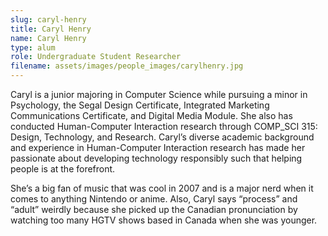 ```yaml
---
slug: caryl-henry
title: Caryl Henry
name: Caryl Henry
type: alum
role: Undergraduate Student Researcher
filename: assets/images/people_images/carylhenry.jpg
---
```

Caryl is a junior majoring in Computer Science while pursuing a minor in Psychology, the Segal Design Certificate, Integrated Marketing Communications Certificate, and Digital Media Module. She also has conducted Human-Computer Interaction research through COMP_SCI 315: Design, Technology, and Research. Caryl’s diverse academic background and experience in Human-Computer Interaction research has made her passionate about developing technology responsibly such that helping people is at the forefront.

She’s a big fan of music that was cool in 2007 and is a major nerd when it comes to anything Nintendo or anime. Also, Caryl says “process” and “adult” weirdly because she picked up the Canadian pronunciation by watching too many HGTV shows based in Canada when she was younger.
